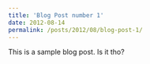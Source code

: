 ```yaml
---
title: 'Blog Post number 1'
date: 2012-08-14
permalink: /posts/2012/08/blog-post-1/
---
```


This is a sample blog post. Is it tho?
